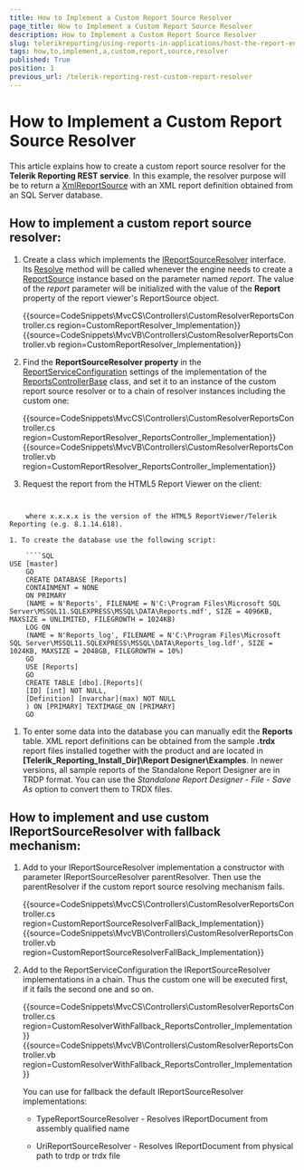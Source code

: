 ```yaml
---
title: How to Implement a Custom Report Source Resolver
page_title: How to Implement a Custom Report Source Resolver 
description: How to Implement a Custom Report Source Resolver
slug: telerikreporting/using-reports-in-applications/host-the-report-engine-remotely/telerik-reporting-rest-services/rest-service-report-source-resolver/how-to-implement-a-custom-report-source-resolver
tags: how,to,implement,a,custom,report,source,resolver
published: True
position: 1
previous_url: /telerik-reporting-rest-custom-report-resolver
---
```


# How to Implement a Custom Report Source Resolver

This article explains how to create a custom report source resolver for the __Telerik Reporting REST service__. In this example, the resolver purpose will be to return a [XmlReportSource](/reporting/api/Telerik.Reporting.XmlReportSource) with an XML report definition obtained from an SQL Server database. 

## How to implement a custom report source resolver:

1. Create a class which implements the  [IReportSourceResolver](/reporting/api/Telerik.Reporting.Services.IReportSourceResolver) interface. Its [Resolve](/reporting/api/Telerik.Reporting.Services.IReportSourceResolver#Telerik_Reporting_Services_IReportSourceResolver_Resolve_System_String_Telerik_Reporting_Services_OperationOrigin_System_Collections_Generic_IDictionary{System_String_System_Object}_) method will be called whenever the engine needs to create a [ReportSource](/reporting/api/Telerik.Reporting.ReportSource) instance based on the parameter named *report*. The value of the *report* parameter will be initialized with the value of the __Report__ property of the report viewer's ReportSource object. 

	{{source=CodeSnippets\MvcCS\Controllers\CustomResolverReportsController.cs region=CustomReportResolver_Implementation}}
	{{source=CodeSnippets\MvcVB\Controllers\CustomResolverReportsController.vb region=CustomReportResolver_Implementation}}

1. Find the __ReportSourceResolver property__ in the [ReportServiceConfiguration](/reporting/api/Telerik.Reporting.Services.WebApi.ReportsControllerBase#Telerik_Reporting_Services_WebApi_ReportsControllerBase_ReportServiceConfiguration) settings of the implementation of the [ReportsControllerBase](/reporting/api/Telerik.Reporting.Services.WebApi.ReportsControllerBase) class, and set it to an instance of the custom report source resolver or to a chain of resolver instances including the custom one: 

	{{source=CodeSnippets\MvcCS\Controllers\CustomResolverReportsController.cs region=CustomReportResolver_ReportsController_Implementation}}
	{{source=CodeSnippets\MvcVB\Controllers\CustomResolverReportsController.vb region=CustomReportResolver_ReportsController_Implementation}}

1. Request the report from the HTML5 Report Viewer on the client: 
    
	````JavaScript
<script type="text/javascript">
		$(document).ready(function () {
				$("#reportViewer1").telerik_ReportViewer({
					serviceUrl: "api/reports/",
					reportSource: { report: 1 }
			});
		});
	</script>
````

	where x.x.x.x is the version of the HTML5 ReportViewer/Telerik Reporting (e.g. 8.1.14.618). 

1. To create the database use the following script: 
    
	````SQL
USE [master]
	GO
	CREATE DATABASE [Reports]
	CONTAINMENT = NONE
	ON PRIMARY
	(NAME = N'Reports', FILENAME = N'C:\Program Files\Microsoft SQL Server\MSSQL11.SQLEXPRESS\MSSQL\DATA\Reports.mdf', SIZE = 4096KB, MAXSIZE = UNLIMITED, FILEGROWTH = 1024KB)
	LOG ON
	(NAME = N'Reports_log', FILENAME = N'C:\Program Files\Microsoft SQL Server\MSSQL11.SQLEXPRESS\MSSQL\DATA\Reports_log.ldf', SIZE = 1024KB, MAXSIZE = 2048GB, FILEGROWTH = 10%)
	GO
	USE [Reports]
	GO
	CREATE TABLE [dbo].[Reports](
	[ID] [int] NOT NULL,
	[Definition] [nvarchar](max) NOT NULL
	) ON [PRIMARY] TEXTIMAGE_ON [PRIMARY]
	GO
````

1. To enter some data into the database you can manually edit the __Reports__ table. XML report definitions can be obtained from the sample __.trdx__ report files installed together with the product and are located in __[Telerik_Reporting_Install_Dir]\Report Designer\Examples__. In newer versions, all sample reports of the Standalone Report Designer are in TRDP format. You can use the *Standalone Report Designer - File - Save As* option to convert them to TRDX files. 

## How to implement and use custom IReportSourceResolver with fallback mechanism:

1. Add to your IReportSourceResolver implementation a constructor with parameter IReportSourceResolver parentResolver. Then use the parentResolver if the custom report source resolving mechanism fails. 

	{{source=CodeSnippets\MvcCS\Controllers\CustomResolverReportsController.cs region=CustomReportSourceResolverFallBack_Implementation}}
	{{source=CodeSnippets\MvcVB\Controllers\CustomResolverReportsController.vb region=CustomReportSourceResolverFallBack_Implementation}}

1. Add to the ReportServiceConfiguration the IReportSourceResolver implementations in a chain. Thus the custom one will be executed first, if it fails the second one and so on. 

	{{source=CodeSnippets\MvcCS\Controllers\CustomResolverReportsController.cs region=CustomResolverWithFallback_ReportsController_Implementation}}
	{{source=CodeSnippets\MvcVB\Controllers\CustomResolverReportsController.vb region=CustomResolverWithFallback_ReportsController_Implementation}}

	You can use for fallback the default IReportSourceResolver implementations: 
	
	+ TypeReportSourceResolver - Resolves IReportDocument from assembly qualified name

	+ UriReportSourceResolver - Resolves IReportDocument from physical path to trdp or trdx file 
